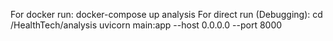 For docker run:
    docker-compose up analysis
For direct run (Debugging):
    cd /HealthTech/analysis
    uvicorn main:app --host 0.0.0.0 --port 8000


